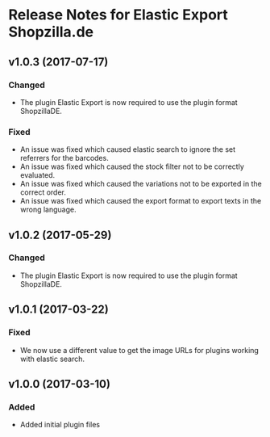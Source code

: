 # Release Notes for Elastic Export Shopzilla.de

## v1.0.3 (2017-07-17)

### Changed
- The plugin Elastic Export is now required to use the plugin format ShopzillaDE.

### Fixed
- An issue was fixed which caused elastic search to ignore the set referrers for the barcodes.
- An issue was fixed which caused the stock filter not to be correctly evaluated.
- An issue was fixed which caused the variations not to be exported in the correct order.
- An issue was fixed which caused the export format to export texts in the wrong language.

## v1.0.2 (2017-05-29)

### Changed
- The plugin Elastic Export is now required to use the plugin format ShopzillaDE.

## v1.0.1 (2017-03-22)

### Fixed
- We now use a different value to get the image URLs for plugins working with elastic search.

## v1.0.0 (2017-03-10)
 
### Added
- Added initial plugin files